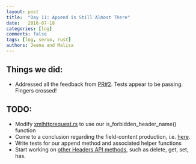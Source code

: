 ```yaml
---
layout: post
title:  "Day 11: Append is Still Almost There"
date:   2016-07-18
categories: [log]
comments: false
tags: [log, servo, rust]
authors: Jeena and Malisa
---
```


## Things we did:
- Addressed all the feedback from [PR#2](https://github.com/servo/servo/pull/12467). Tests appear to be passing. Fingers crossed!

## TODO:
- Modify [xmlhttprequest.rs](https://github.com/servo/servo/blob/master/components/script/dom/xmlhttprequest.rs#L412) to use our is_forbidden_header_name() function
- Come to a conclusion regarding the field-content production, i.e. [here](https://github.com/whatwg/fetch/issues/332).
- Write tests for our append method and associated helper functions
- Start working on [other Headers API methods](https://fetch.spec.whatwg.org/#headers), such as delete, get, set, has.
